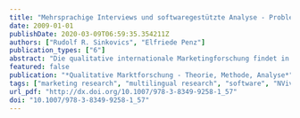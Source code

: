 ```yaml
---
title: "Mehrsprachige Interviews und softwaregestützte Analyse - Problemlösungen und Implementierung mit NVivo"
date: 2009-01-01
publishDate: 2020-03-09T06:59:35.354211Z
authors: ["Rudolf R. Sinkovics", "Elfriede Penz"]
publication_types: ["6"]
abstract: "Die qualitative internationale Marketingforschung findet in zunehmendem Maße Zuspruch in der betrieblichen Praxis. Über die Bedeutung der Sprache im Kontext der Fragebogengestaltung und auch der länderübergreifenden Datenerhebung wurde bereits viel publiziert (Brislin 1970, Piekkari/Welch 2004, Pike 1966). Allerdings wurde die Praxis der qualitativen Datenerhebung und Analyse mehrsprachiger Forschungsprojekte bislang nur in unzureichendem Maße vor dem Hintergrund neuartiger softwaregestützter Verfahren besprochen. Dieser Artikel nähert sich dem Themenfeld Mehrsprachigkeit bei Interviews und softwaregestützte Analyse auf die folgende Weise an: Zunächst wird die Problemstellung definiert, anschliessend die Bedeutung der Sprache im multinationalen Management und in der internationalen Forschung erörtert. In diesem Zusammenhang werden auch Konzepte der Datenäquivalenz im Kontext qualitativer Expertinneninterviews erläutert. Im Abschnitt \"softwaregestützte Lösungsansätze\" wird auf operative Themenfelder unter Benutzung des Softwaretools NVivo 7 (Richards 2002) exemplarisch eingegangen."
featured: false
publication: "*Qualitative Marktforschung - Theorie, Methode, Analyse*"
tags: ["marketing research", "multilingual research", "software", "NVivo", "CAQDAS"]
url_pdf: "http://dx.doi.org/10.1007/978-3-8349-9258-1_57"
doi: "10.1007/978-3-8349-9258-1_57"
---
```


